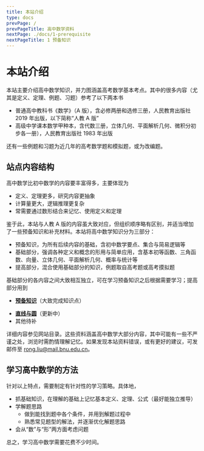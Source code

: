 ```yaml
---
title: 本站介绍
type: docs
prevPage: /
prevPageTitle: 高中数学资料
nextPage: ./docs/1-prerequisite
nextPageTitle: 1 预备知识
---
```


# 本站介绍

本站主要介绍高中数学知识，并力图涵盖高考数学基本考点。其中的很多内容（尤其是定义、定理、例题、习题）参考了以下两本书

- 普通高中教科书《数学》（A 版），含必修两册和选修三册，人民教育出版社 2019 年出版，以下简称“人教 A 版”
- 高级中学课本数学甲种本，含代数三册，立体几何、平面解析几何、微积分初步各一册），人民教育出版社 1983 年出版

还有一些例题和习题为近几年的高考数学题和模拟题，或为改编题。

## 站点内容结构

高中数学比初中数学的内容要丰富得多，主要体现为

- 定义、定理更多，研究内容更抽象
- 计算量更大，逻辑推理更复杂
- 常需要通过数形结合来记忆、使用定义和定理

鉴于此，本站与人教 A 版的内容虽大致对应，但组织顺序略有区别，并适当增加了一些预备知识和补充材料。本站将高中数学知识分为三部分：

- 预备知识，为所有后续内容的基础，含初中数学要点、集合与简易逻辑等
- 基础部分，强调各种定义和概念的形用与简单应用，含基本初等函数、三角函数、向量、立体几何、平面解析几何、概率与统计等
- 提高部分，混合使用基础部分的知识，例题取自高考题或高考摸拟题

基础部分的各内容之间大致相互独立，可在学习预备知识之后根据需要学习；提高部分用到

- **[预备知识](/docs/prerequisite)**（大致完成知识点）
  <!-- - [1.1 初中代数提要](/docs/1-prerequisite/1-1-algebra)
  - [1.2 初中几何提要](/docs/1-prerequisite/1-2-geometry)
  - [1.3 初中函数提要](/docs/1-prerequisite/1-3-function) -->
<!-- - 高中数学知识 -->
<!-- - [2 集合与简易逻辑](/docs/2-set-logic)（待补） -->
- **[直线与圆](/docs/10-line-circle)**（更新中）
- 其他待补
<!-- - [每周一题](/posts)（待补） -->

详细内容参见网站目录。这些资料涵盖高中数学大部分内容，其中可能有一些不严谨之处，浏览时需酌情理解记忆。如果发现本站资料错误，或有更好的建议，可发邮件至 [rong.liu@mail.bnu.edu.cn](mailto:rong.liu@mail.bnu.edu.cn)。


## 学习高中数学的方法

针对以上特点，需要制定有针对性的学习策略。具体地，

- 抓基础知识，在理解的基础上记忆基本定义、定理、公式（最好能独立推导）
- 学解题思路
  - 做到能找到题中各个条件，并用到解题过程中
  - 熟悉常见题型的解法，并逐渐优化解题思路
- 会从“数”与“形”两方面考虑问题

总之，学习高中数学需要花费不少时间。
